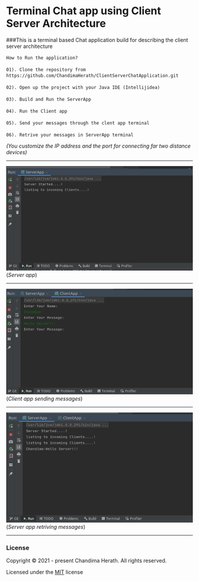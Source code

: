  # **Terminal Chat app using Client Server Architecture** 
 
 
###This is a terminal based Chat application build for describing the client server architecture



    How to Run the application?

    01). Clone the repository from https://github.com/ChandimaHerath/ClientServerChatApplication.git 
    
    02). Open up the project with your Java IDE (Intellijidea) 

    03). Build and Run the ServerApp

    04). Run the Client app

    05). Send your messages through the clent app terminal

    06). Retrive your messages in ServerApp terminal

*(You customize the IP address and the port for connecting far two distance devices)*

---


![img.png](src/images/img.png)
(*Server app*)

--------------------------------------------------------------------------------
        
![img_1.png](src/images/img_1.png)
(*Client app sending messages*)

--------------------------------------------------------------------------------
![img_2.png](src/images/img_2.png)
(*Server app retriving messages*)

--------------------------------------------------------------------------------

### License

Copyright &copy; 2021 - present Chandima Herath. All rights reserved.

Licensed under the [MIT](LICENSE) license









